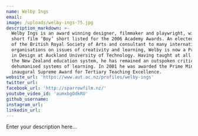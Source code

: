 ```yaml
---
name: Welby Ings
email:
image: /uploads/welby-ings-75.jpg
description_markdown: >-
  Welby Ings is an award winning designer, filmmaker and playwright, with his
  short film ‘Boy’ short listed for the 2006 Academy Awards. An elected Fellow
  of the British Royal Society of Arts and consultant to many international
  organisations on issues of creativity and learning, Welby is now a Professor
  in Design at Auckland University of Technology. Having taught at all levels of
  the New Zealand education system, he has remained an outspoken critic of
  dehumanised systems of learning. In 2001 he was awarded the Prime Minister’s
  inaugural Supreme Award for Tertiary Teaching Excellence.
website_url: 'https://www.aut.ac.nz/profiles/welby-ings'
twitter_url:
facebook_url: 'http://sparrowfilm.nz/'
youtube_video_id: 'aumxbgOdkRU'
github_username:
instagram_url:
linkedin_url:
---
```


Enter your description here...
